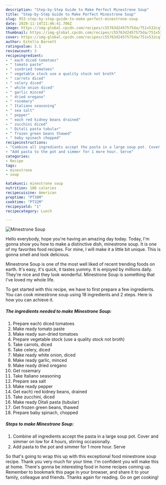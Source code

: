 ```yaml
---
description: "Step-by-Step Guide to Make Perfect Minestrone Soup"
title: "Step-by-Step Guide to Make Perfect Minestrone Soup"
slug: 953-step-by-step-guide-to-make-perfect-minestrone-soup
date: 2020-11-14T21:46:41.706Z
image: https://img-global.cpcdn.com/recipes/c55763d2457575da/751x532cq70/minestrone-soup-recipe-main-photo.jpg
thumbnail: https://img-global.cpcdn.com/recipes/c55763d2457575da/751x532cq70/minestrone-soup-recipe-main-photo.jpg
cover: https://img-global.cpcdn.com/recipes/c55763d2457575da/751x532cq70/minestrone-soup-recipe-main-photo.jpg
author: Estella Barnett
ratingvalue: 3.1
reviewcount: 3
recipeingredient:
- " each diced tomatoes"
- " tomato paste"
- " sundried tomatoes"
- " vegetable stock use a quality stock not broth"
- " carrots diced"
- " celery diced"
- " white onion diced"
- " garlic minced"
- " dried oregano"
- " rosemary"
- " Italiano seasoning"
- " sea salt"
- " pepper"
- " each red kidney beans drained"
- " zucchini diced"
- " Ditali pasta tubular"
- " frozen green beans thawed"
- " baby spinach chopped"
recipeinstructions:
- "Combine all ingredients accept the pasta in a large soup pot. Cover and simmer on low for 4 hours, stirring occasionally."
- "Add pasta to the pot and simmer for 1 more hour. Serve"
categories:
- Recipe
tags:
- minestrone
- soup

katakunci: minestrone soup 
nutrition: 188 calories
recipecuisine: American
preptime: "PT38M"
cooktime: "PT32M"
recipeyield: "1"
recipecategory: Lunch

---
```



![Minestrone Soup](https://img-global.cpcdn.com/recipes/c55763d2457575da/751x532cq70/minestrone-soup-recipe-main-photo.jpg)

Hello everybody, hope you're having an amazing day today. Today, I'm gonna show you how to make a distinctive dish, minestrone soup. It is one of my favorites food recipes. For mine, I will make it a little bit unique. This is gonna smell and look delicious.

Minestrone Soup is one of the most well liked of recent trending foods on earth. It's easy, it's quick, it tastes yummy. It is enjoyed by millions daily. They're nice and they look wonderful. Minestrone Soup is something that I've loved my whole life.




To get started with this recipe, we have to first prepare a few ingredients. You can cook minestrone soup using 18 ingredients and 2 steps. Here is how you can achieve it.

<!--inarticleads1-->

##### The ingredients needed to make Minestrone Soup:

1. Prepare  each) diced tomatoes
1. Make ready  tomato paste
1. Make ready  sun-dried tomatoes
1. Prepare  vegetable stock (use a quality stock not broth)
1. Take  carrots, diced
1. Take  celery, diced
1. Make ready  white onion, diced
1. Make ready  garlic, minced
1. Make ready  dried oregano
1. Get  rosemary
1. Take  Italiano seasoning
1. Prepare  sea salt
1. Make ready  pepper
1. Get  each) red kidney beans, drained
1. Take  zucchini, diced
1. Make ready  Ditali pasta (tubular)
1. Get  frozen green beans, thawed
1. Prepare  baby spinach, chopped




<!--inarticleads2-->

##### Steps to make Minestrone Soup:

1. Combine all ingredients accept the pasta in a large soup pot. Cover and simmer on low for 4 hours, stirring occasionally.
1. Add pasta to the pot and simmer for 1 more hour. Serve




So that's going to wrap this up with this exceptional food minestrone soup recipe. Thank you very much for your time. I'm confident you will make this at home. There's gonna be interesting food in home recipes coming up. Remember to bookmark this page in your browser, and share it to your family, colleague and friends. Thanks again for reading. Go on get cooking!
